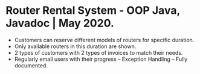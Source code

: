 #	Router Rental System - OOP Java, Javadoc | May 2020.
-	Customers can reserve different models of routers for specific duration.
-	Only available routers in this duration are shown.
-	2 types of customers with 2 types of invoices to match their needs.
-	Regularly email users with their progress – Exception Handling –  Fully documented.
